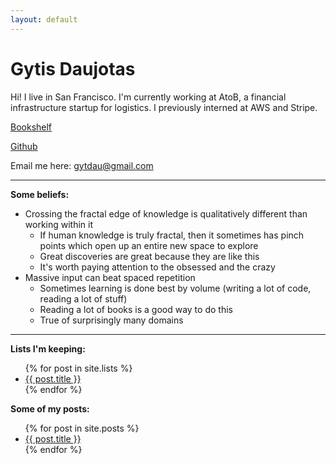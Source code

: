 ```yaml
---
layout: default
---
```


# Gytis Daujotas

Hi! I live in San Francisco. I'm currently working at AtoB, a financial infrastructure startup for logistics. I previously interned at AWS and Stripe.

[Bookshelf](/books)

[Github](https://github.com/gytdau)

Email me here: [gytdau@gmail.com](mailto:gytdau@gmail.com)

---

**Some beliefs:**

- Crossing the fractal edge of knowledge is qualitatively different than working within it
  - If human knowledge is truly fractal, then it sometimes has pinch points which open up an entire new space to explore
  - Great discoveries are great because they are like this
  - It's worth paying attention to the obsessed and the crazy
- Massive input can beat spaced repetition
  - Sometimes learning is done best by volume (writing a lot of code, reading a lot of stuff)
  - Reading a lot of books is a good way to do this
  - True of surprisingly many domains

---

**Lists I'm keeping:**

<ul>
  {% for post in site.lists %}
    <li>
      <a href="{{ post.url }}">{{ post.title }}</a>
    </li>
  {% endfor %}
</ul>

**Some of my posts:**

<ul>
  {% for post in site.posts %}
    <li>
      <a href="{{ post.url }}">{{ post.title }}</a>
    </li>
  {% endfor %}
</ul>
